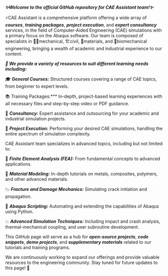 ***✨Welcome to the official GitHub repository for CAE Assistant team!✨***

⚡️CAE Assistant is a comprehensive platform offering a wide array of ***courses***, ***training packages***, ***project execution***, and ***expert consultancy*** services, in the field of Computer-Aided Engineering (CAE) simulations with a primary focus on the Abaqus software. Our team is composed of specialists in 🧑‍💻mechanical, 🏗️civil, 🔬materials, and 🧬biomechanical engineering, bringing a wealth of academic and industrial experience to our content. 




***🧰 We provide a variety of resources to suit different learning needs including:***

🎓 ***General Courses:*** Structured courses covering a range of CAE topics, from beginner to expert levels.

📚 Training Packages:*** In-depth, project-based learning experiences with all necessary files and step-by-step video or PDF guidance.

🤝 ***Consultancy:*** Expert assistance and outsourcing for your academic and industrial simulation projects.

🚀 ***Project Execution:*** Performing your desired CAE simulations, handling the entire spectrum of simulation complexity.



CAE Assistant team specializes in advanced topics, including but not limited to:

🔧 ***Finite Element Analysis (FEA):*** From fundamental concepts to advanced applications.

🧱 ***Material Modeling:*** In-depth tutorials on metals, composites, polymers, and other advanced materials.

📉 ***Fracture and Damage Mechanics:*** Simulating crack initiation and propagation.

📜 ***Abaqus Scripting:*** Automating and extending the capabilities of Abaqus using Python.

💥 ***Advanced Simulation Techniques:*** Including impact and crash analysis, thermal-mechanical coupling, and user subroutine development.


This GitHub page will serve as a hub for ***open-source projects***, ***code snippets***, ***demo projects***, and ***supplementary materials*** related to our tutorials and training programs.

We are continuously working to expand our offerings and provide valuable resources to the engineering community. Stay tuned for future updates to this page! 🌟
